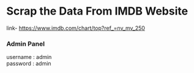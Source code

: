# Scrap the Data From IMDB Website

link- https://www.imdb.com/chart/top?ref_=nv_mv_250

### Admin Panel <br/>
username : admin <br/>
password : admin <br/>

